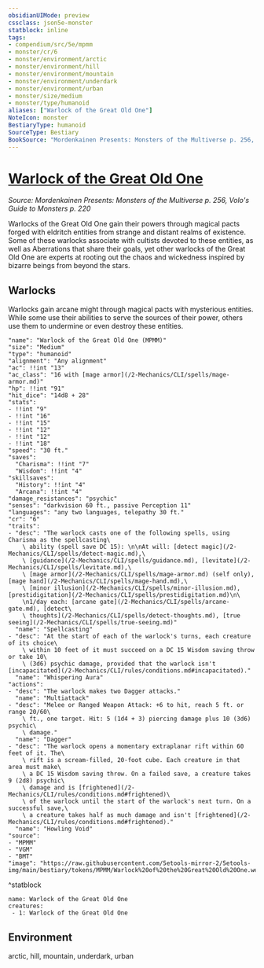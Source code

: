 ```yaml
---
obsidianUIMode: preview
cssclass: json5e-monster
statblock: inline
tags:
- compendium/src/5e/mpmm
- monster/cr/6
- monster/environment/arctic
- monster/environment/hill
- monster/environment/mountain
- monster/environment/underdark
- monster/environment/urban
- monster/size/medium
- monster/type/humanoid
aliases: ["Warlock of the Great Old One"]
NoteIcon: monster
BestiaryType: humanoid
SourceType: Bestiary
BookSource: "Mordenkainen Presents: Monsters of the Multiverse p. 256, Volo's Guide to Monsters p. 220"
---
```

# [Warlock of the Great Old One](2-Mechanics/CLI/bestiary/humanoid/warlock-of-the-great-old-one-mpmm.md)
*Source: Mordenkainen Presents: Monsters of the Multiverse p. 256, Volo's Guide to Monsters p. 220*  

Warlocks of the Great Old One gain their powers through magical pacts forged with eldritch entities from strange and distant realms of existence. Some of these warlocks associate with cultists devoted to these entities, as well as Aberrations that share their goals, yet other warlocks of the Great Old One are experts at rooting out the chaos and wickedness inspired by bizarre beings from beyond the stars.

## Warlocks

Warlocks gain arcane might through magical pacts with mysterious entities. While some use their abilities to serve the sources of their power, others use them to undermine or even destroy these entities.

```statblock
"name": "Warlock of the Great Old One (MPMM)"
"size": "Medium"
"type": "humanoid"
"alignment": "Any alignment"
"ac": !!int "13"
"ac_class": "16 with [mage armor](/2-Mechanics/CLI/spells/mage-armor.md)"
"hp": !!int "91"
"hit_dice": "14d8 + 28"
"stats":
- !!int "9"
- !!int "16"
- !!int "15"
- !!int "12"
- !!int "12"
- !!int "18"
"speed": "30 ft."
"saves":
  "Charisma": !!int "7"
  "Wisdom": !!int "4"
"skillsaves":
  "History": !!int "4"
  "Arcana": !!int "4"
"damage_resistances": "psychic"
"senses": "darkvision 60 ft., passive Perception 11"
"languages": "any two languages, telepathy 30 ft."
"cr": "6"
"traits":
- "desc": "The warlock casts one of the following spells, using Charisma as the spellcasting\
    \ ability (spell save DC 15): \n\nAt will: [detect magic](/2-Mechanics/CLI/spells/detect-magic.md),\
    \ [guidance](/2-Mechanics/CLI/spells/guidance.md), [levitate](/2-Mechanics/CLI/spells/levitate.md),\
    \ [mage armor](/2-Mechanics/CLI/spells/mage-armor.md) (self only), [mage hand](/2-Mechanics/CLI/spells/mage-hand.md),\
    \ [minor illusion](/2-Mechanics/CLI/spells/minor-illusion.md), [prestidigitation](/2-Mechanics/CLI/spells/prestidigitation.md)\n\
    \n1/day each: [arcane gate](/2-Mechanics/CLI/spells/arcane-gate.md), [detect\
    \ thoughts](/2-Mechanics/CLI/spells/detect-thoughts.md), [true seeing](/2-Mechanics/CLI/spells/true-seeing.md)"
  "name": "Spellcasting"
- "desc": "At the start of each of the warlock's turns, each creature of its choice\
    \ within 10 feet of it must succeed on a DC 15 Wisdom saving throw or take 10\
    \ (3d6) psychic damage, provided that the warlock isn't [incapacitated](/2-Mechanics/CLI/rules/conditions.md#incapacitated)."
  "name": "Whispering Aura"
"actions":
- "desc": "The warlock makes two Dagger attacks."
  "name": "Multiattack"
- "desc": "Melee or Ranged Weapon Attack: +6 to hit, reach 5 ft. or range 20/60\
    \ ft., one target. Hit: 5 (1d4 + 3) piercing damage plus 10 (3d6) psychic\
    \ damage."
  "name": "Dagger"
- "desc": "The warlock opens a momentary extraplanar rift within 60 feet of it. The\
    \ rift is a scream-filled, 20-foot cube. Each creature in that area must make\
    \ a DC 15 Wisdom saving throw. On a failed save, a creature takes 9 (2d8) psychic\
    \ damage and is [frightened](/2-Mechanics/CLI/rules/conditions.md#frightened)\
    \ of the warlock until the start of the warlock's next turn. On a successful save,\
    \ a creature takes half as much damage and isn't [frightened](/2-Mechanics/CLI/rules/conditions.md#frightened)."
  "name": "Howling Void"
"source":
- "MPMM"
- "VGM"
- "BMT"
"image": "https://raw.githubusercontent.com/5etools-mirror-2/5etools-img/main/bestiary/tokens/MPMM/Warlock%20of%20the%20Great%20Old%20One.webp"
```
^statblock

```encounter-table
name: Warlock of the Great Old One
creatures:
 - 1: Warlock of the Great Old One
```

## Environment

arctic, hill, mountain, underdark, urban